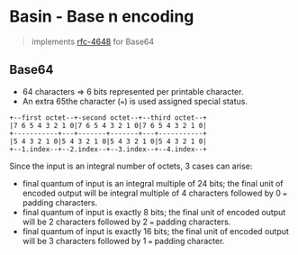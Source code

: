 # Basin - Base n encoding

> implements [rfc-4648](https://tools.ietf.org/html/rfc4648) for Base64

## Base64

- 64 characters => 6 bits represented per printable character.
- An extra 65the character (`=`) is used assigned special status.

```
+--first octet--+-second octet--+--third octet--+
|7 6 5 4 3 2 1 0|7 6 5 4 3 2 1 0|7 6 5 4 3 2 1 0|
+-----------+---+-------+-------+---+-----------+
|5 4 3 2 1 0|5 4 3 2 1 0|5 4 3 2 1 0|5 4 3 2 1 0|
+--1.index--+--2.index--+--3.index--+--4.index--+
```

Since the input is an integral number of octets, 3 cases can arise:

- final quantum of input is an integral multiple of 24 bits; the final unit of
  encoded output will be integral multiple of 4 characters followed by 0 `=`
  padding characters.
- final quantum of input is exactly 8 bits; the final unit of encoded output
  will be 2 characters followed by 2 `=` padding characters.
- final quantum of input is exactly 16 bits; the final unit of encoded output
  will be 3 characters followed by 1 `=` padding character.
